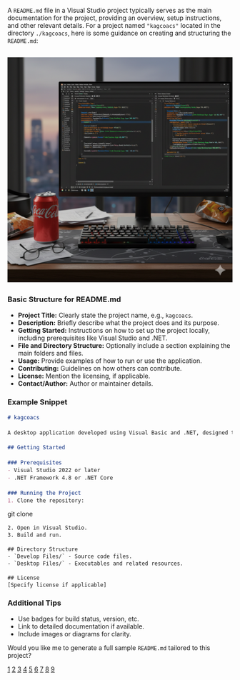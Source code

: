 A `README.md` file in a Visual Studio project typically serves as the main documentation for the project, providing an overview, setup instructions, and other relevant details. For a project named `"kagcoacs"` located in the directory `./kagcoacs`, here is some guidance on creating and structuring the `README.md`:

![IDECoke](./images/logon.png)
----
### Basic Structure for README.md
- **Project Title:** Clearly state the project name, e.g., `kagcoacs`.
- **Description:** Briefly describe what the project does and its purpose.
- **Getting Started:** Instructions on how to set up the project locally, including prerequisites like Visual Studio and .NET.
- **File and Directory Structure:** Optionally include a section explaining the main folders and files.
- **Usage:** Provide examples of how to run or use the application.
- **Contributing:** Guidelines on how others can contribute.
- **License:** Mention the licensing, if applicable.
- **Contact/Author:** Author or maintainer details.

### Example Snippet
```markdown
# kagcoacs

A desktop application developed using Visual Basic and .NET, designed to [brief description of functionality].

## Getting Started

### Prerequisites
- Visual Studio 2022 or later
- .NET Framework 4.8 or .NET Core

### Running the Project
1. Clone the repository:
   ```
git clone <repo-url>
   ```
2. Open in Visual Studio.
3. Build and run.

## Directory Structure
- `Develop Files/` - Source code files.
- `Desktop Files/` - Executables and related resources.

## License
[Specify license if applicable]
```

### Additional Tips
- Use badges for build status, version, etc.
- Link to detailed documentation if available.
- Include images or diagrams for clarity.

Would you like me to generate a full sample `README.md` tailored to this project?

[1](https://stackoverflow.com/questions/76412813/how-to-create-directory-structure-in-readme-md-in-vs-code)
[2](https://dev.to/developerehsan/how-to-easily-create-folder-structure-in-readme-markdown-with-two-simple-steps-3i42)
[3](https://blog.stackademic.com/enhancing-project-descriptions-in-visual-studio-with-markdown-4163a5c91a32)
[4](https://docs.github.com/en/copilot/tutorials/customization-library/prompt-files/create-readme)
[5](https://www.youtube.com/watch?v=jeOfS90Flf8)
[6](https://code.visualstudio.com/docs/languages/markdown)
[7](https://marketplace.visualstudio.com/items?itemName=zhucy.project-tree)
[8](https://learn.microsoft.com/en-us/azure/devops/project/wiki/about-readme-wiki?view=azure-devops)
[9](https://www.makeareadme.com)